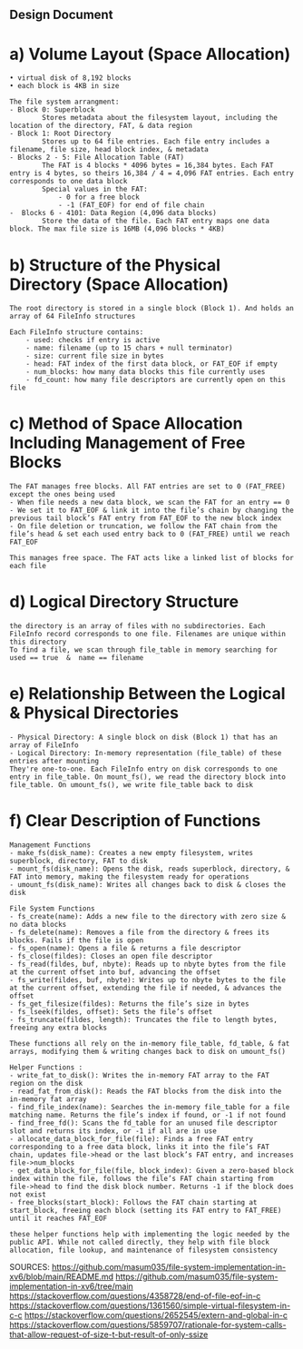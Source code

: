 ## Design Document
# a) Volume Layout (Space Allocation)
    • virtual disk of 8,192 blocks
    • each block is 4KB in size 
    
    The file system arrangment:
    - Block 0: Superblock
            Stores metadata about the filesystem layout, including the location of the directory, FAT, & data region
    - Block 1: Root Directory
            Stores up to 64 file entries. Each file entry includes a filename, file size, head block index, & metadata
    - Blocks 2 - 5: File Allocation Table (FAT)
            The FAT is 4 blocks * 4096 bytes = 16,384 bytes. Each FAT entry is 4 bytes, so theirs 16,384 / 4 = 4,096 FAT entries. Each entry corresponds to one data block
            Special values in the FAT:
                - 0 for a free block
                - -1 (FAT_EOF) for end of file chain
    -  Blocks 6 - 4101: Data Region (4,096 data blocks)
            Store the data of the file. Each FAT entry maps one data block. The max file size is 16MB (4,096 blocks * 4KB)
     
# b) Structure of the Physical Directory (Space Allocation)
    The root directory is stored in a single block (Block 1). And holds an array of 64 FileInfo structures

    Each FileInfo structure contains:
        - used: checks if entry is active 
        - name: filename (up to 15 chars + null terminator) 
        - size: current file size in bytes 
        - head: FAT index of the first data block, or FAT_EOF if empty 
        - num_blocks: how many data blocks this file currently uses 
        - fd_count: how many file descriptors are currently open on this file

# c) Method of Space Allocation Including Management of Free Blocks
    The FAT manages free blocks. All FAT entries are set to 0 (FAT_FREE) except the ones being used
    - When file needs a new data block, we scan the FAT for an entry == 0
    - We set it to FAT_EOF & link it into the file’s chain by changing the previous tail block’s FAT entry from FAT_EOF to the new block index
    - On file deletion or truncation, we follow the FAT chain from the file’s head & set each used entry back to 0 (FAT_FREE) until we reach FAT_EOF

    This manages free space. The FAT acts like a linked list of blocks for each file

# d) Logical Directory Structure
    the directory is an array of files with no subdirectories. Each FileInfo record corresponds to one file. Filenames are unique within this directory
    To find a file, we scan through file_table in memory searching for used == true  &  name == filename 

# e) Relationship Between the Logical & Physical Directories
    - Physical Directory: A single block on disk (Block 1) that has an array of FileInfo 
    - Logical Directory: In-memory representation (file_table) of these entries after mounting
    They're one-to-one. Each FileInfo entry on disk corresponds to one entry in file_table. On mount_fs(), we read the directory block into file_table. On umount_fs(), we write file_table back to disk

# f) Clear Description of Functions
    Management Functions 
    - make_fs(disk_name): Creates a new empty filesystem, writes superblock, directory, FAT to disk
    - mount_fs(disk_name): Opens the disk, reads superblock, directory, & FAT into memory, making the filesystem ready for operations
    - umount_fs(disk_name): Writes all changes back to disk & closes the disk

    File System Functions
    - fs_create(name): Adds a new file to the directory with zero size & no data blocks
    - fs_delete(name): Removes a file from the directory & frees its blocks. Fails if the file is open
    - fs_open(name): Opens a file & returns a file descriptor
    - fs_close(fildes): Closes an open file descriptor
    - fs_read(fildes, buf, nbyte): Reads up to nbyte bytes from the file at the current offset into buf, advancing the offset
    - fs_write(fildes, buf, nbyte): Writes up to nbyte bytes to the file at the current offset, extending the file if needed, & advances the offset
    - fs_get_filesize(fildes): Returns the file’s size in bytes
    - fs_lseek(fildes, offset): Sets the file’s offset
    - fs_truncate(fildes, length): Truncates the file to length bytes, freeing any extra blocks

    These functions all rely on the in-memory file_table, fd_table, & fat arrays, modifying them & writing changes back to disk on umount_fs() 

    Helper Functions :
    - write_fat_to_disk(): Writes the in-memory FAT array to the FAT region on the disk
    - read_fat_from_disk(): Reads the FAT blocks from the disk into the in-memory fat array
    - find_file_index(name): Searches the in-memory file_table for a file matching name. Returns the file’s index if found, or -1 if not found
    - find_free_fd(): Scans the fd_table for an unused file descriptor slot and returns its index, or -1 if all are in use
    - allocate_data_block_for_file(file): Finds a free FAT entry corresponding to a free data block, links it into the file’s FAT chain, updates file->head or the last block’s FAT entry, and increases file->num_blocks
    - get_data_block_for_file(file, block_index): Given a zero-based block index within the file, follows the file’s FAT chain starting from file->head to find the disk block number. Returns -1 if the block does not exist
    - free_blocks(start_block): Follows the FAT chain starting at start_block, freeing each block (setting its FAT entry to FAT_FREE) until it reaches FAT_EOF

    these helper functions help with implementing the logic needed by the public API. While not called directly, they help with file block allocation, file lookup, and maintenance of filesystem consistency


SOURCES:
https://github.com/masum035/file-system-implementation-in-xv6/blob/main/README.md
https://github.com/masum035/file-system-implementation-in-xv6/tree/main
https://stackoverflow.com/questions/4358728/end-of-file-eof-in-c
https://stackoverflow.com/questions/1361560/simple-virtual-filesystem-in-c-c
https://stackoverflow.com/questions/2652545/extern-and-global-in-c
https://stackoverflow.com/questions/5859707/rationale-for-system-calls-that-allow-request-of-size-t-but-result-of-only-ssize
